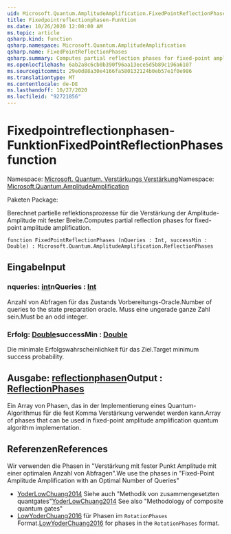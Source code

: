 ```yaml
---
uid: Microsoft.Quantum.AmplitudeAmplification.FixedPointReflectionPhases
title: Fixedpointreflectionphasen-Funktion
ms.date: 10/26/2020 12:00:00 AM
ms.topic: article
qsharp.kind: function
qsharp.namespace: Microsoft.Quantum.AmplitudeAmplification
qsharp.name: FixedPointReflectionPhases
qsharp.summary: Computes partial reflection phases for fixed-point amplitude amplification.
ms.openlocfilehash: 6ab2a8c6cb0b390f96aa13ece5d5b89c196a6107
ms.sourcegitcommit: 29e0d88a30e4166fa580132124b0eb57e1f0e986
ms.translationtype: MT
ms.contentlocale: de-DE
ms.lasthandoff: 10/27/2020
ms.locfileid: "92721856"
---
```

# <a name="fixedpointreflectionphases-function"></a><span data-ttu-id="be7d4-102">Fixedpointreflectionphasen-Funktion</span><span class="sxs-lookup"><span data-stu-id="be7d4-102">FixedPointReflectionPhases function</span></span>

<span data-ttu-id="be7d4-103">Namespace: [Microsoft. Quantum. Verstärkungs Verstärkung](xref:Microsoft.Quantum.AmplitudeAmplification)</span><span class="sxs-lookup"><span data-stu-id="be7d4-103">Namespace: [Microsoft.Quantum.AmplitudeAmplification](xref:Microsoft.Quantum.AmplitudeAmplification)</span></span>

<span data-ttu-id="be7d4-104">Paketen [](https://nuget.org/packages/)</span><span class="sxs-lookup"><span data-stu-id="be7d4-104">Package: [](https://nuget.org/packages/)</span></span>


<span data-ttu-id="be7d4-105">Berechnet partielle reflektionsprozesse für die Verstärkung der Amplitude-Amplitude mit fester Breite.</span><span class="sxs-lookup"><span data-stu-id="be7d4-105">Computes partial reflection phases for fixed-point amplitude amplification.</span></span>

```qsharp
function FixedPointReflectionPhases (nQueries : Int, successMin : Double) : Microsoft.Quantum.AmplitudeAmplification.ReflectionPhases
```


## <a name="input"></a><span data-ttu-id="be7d4-106">Eingabe</span><span class="sxs-lookup"><span data-stu-id="be7d4-106">Input</span></span>

### <a name="nqueries--int"></a><span data-ttu-id="be7d4-107">nqueries: [int](xref:microsoft.quantum.lang-ref.int)</span><span class="sxs-lookup"><span data-stu-id="be7d4-107">nQueries : [Int](xref:microsoft.quantum.lang-ref.int)</span></span>

<span data-ttu-id="be7d4-108">Anzahl von Abfragen für das Zustands Vorbereitungs-Oracle.</span><span class="sxs-lookup"><span data-stu-id="be7d4-108">Number of queries to the state preparation oracle.</span></span> <span data-ttu-id="be7d4-109">Muss eine ungerade ganze Zahl sein.</span><span class="sxs-lookup"><span data-stu-id="be7d4-109">Must be an odd integer.</span></span>


### <a name="successmin--double"></a><span data-ttu-id="be7d4-110">Erfolg: [Double](xref:microsoft.quantum.lang-ref.double)</span><span class="sxs-lookup"><span data-stu-id="be7d4-110">successMin : [Double](xref:microsoft.quantum.lang-ref.double)</span></span>

<span data-ttu-id="be7d4-111">Die minimale Erfolgswahrscheinlichkeit für das Ziel.</span><span class="sxs-lookup"><span data-stu-id="be7d4-111">Target minimum success probability.</span></span>



## <a name="output--reflectionphases"></a><span data-ttu-id="be7d4-112">Ausgabe: [reflectionphasen](xref:Microsoft.Quantum.AmplitudeAmplification.ReflectionPhases)</span><span class="sxs-lookup"><span data-stu-id="be7d4-112">Output : [ReflectionPhases](xref:Microsoft.Quantum.AmplitudeAmplification.ReflectionPhases)</span></span>

<span data-ttu-id="be7d4-113">Ein Array von Phasen, das in der Implementierung eines Quantum-Algorithmus für die fest Komma Verstärkung verwendet werden kann.</span><span class="sxs-lookup"><span data-stu-id="be7d4-113">Array of phases that can be used in fixed-point amplitude amplification quantum algorithm implementation.</span></span>

## <a name="references"></a><span data-ttu-id="be7d4-114">Referenzen</span><span class="sxs-lookup"><span data-stu-id="be7d4-114">References</span></span>

<span data-ttu-id="be7d4-115">Wir verwenden die Phasen in "Verstärkung mit fester Punkt Amplitude mit einer optimalen Anzahl von Abfragen".</span><span class="sxs-lookup"><span data-stu-id="be7d4-115">We use the phases in "Fixed-Point Amplitude Amplification with an Optimal Number of Queries"</span></span>

- <span data-ttu-id="be7d4-116">[YoderLowChuang2014](https://arxiv.org/abs/1409.3305) Siehe auch "Methodik von zusammengesetzten quantgates"</span><span class="sxs-lookup"><span data-stu-id="be7d4-116">[YoderLowChuang2014](https://arxiv.org/abs/1409.3305) See also "Methodology of composite quantum gates"</span></span>
- <span data-ttu-id="be7d4-117">[LowYoderChuang2016](https://arxiv.org/abs/1603.03996) für Phasen im `RotationPhases` Format.</span><span class="sxs-lookup"><span data-stu-id="be7d4-117">[LowYoderChuang2016](https://arxiv.org/abs/1603.03996) for phases in the `RotationPhases` format.</span></span>